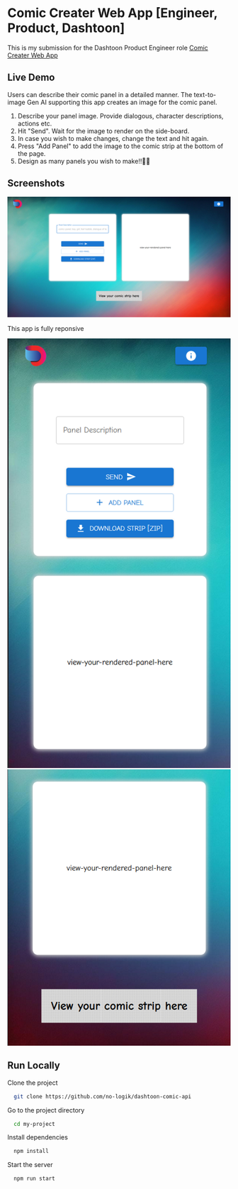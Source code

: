 # Comic Creater Web App [Engineer, Product, Dashtoon]

This is my submission for the Dashtoon Product Engineer role [Comic Creater Web App](https://dashtoon-comic-api.vercel.app/)

## Live Demo

Users can describe their comic panel in a detailed manner. The text-to-image Gen AI supporting this app creates an image for the comic panel.

1. Describe your panel image. Provide dialogous, character descriptions, actions etc.
2. Hit "Send". Wait for the image to render on the side-board.
3. In case you wish to make changes, change the text and hit again.
4. Press "Add Panel" to add the image to the comic strip at the bottom of the page.
5. Design as many panels you wish to make!!🫡🫡

## Screenshots

![App Screenshot](./src/static/demo-ss.png)

This app is fully reponsive

![App Screenshot](./src/static/demo-ss-mobile1.png)
![App Screenshot](./src/static/demo-ss-mobile2.png)

## Run Locally

Clone the project

```bash
  git clone https://github.com/no-logik/dashtoon-comic-api
```

Go to the project directory

```bash
  cd my-project
```

Install dependencies

```bash
  npm install
```

Start the server

```bash
  npm run start
```

